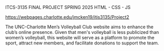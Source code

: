 ITCS-3135 FINAL PROJECT SPRING 2025
HTML - CSS - JS

https://webpages.charlotte.edu/jmcken19/itis3135/Project2

The UNC-Charlotte Men’s Volleyball Club website aims to enhance the club’s online presence. Given that men's volleyball is less publicized than women’s volleyball, this website will serve as a platform to promote the sport, attract new members, and facilitate donations to support the team.
